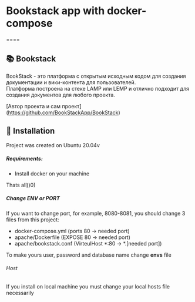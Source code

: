 # Bookstack app with docker-compose
====
## 📚 Bookstack 

BookStack - это платформа с открытым исходным кодом для создания документации и вики-контента для пользователей. <br>
Платформа построена на стеке LAMP или LEMP и отлично подходит для создания документов для любого проекта. <br>

[Автор проекта и сам проект] (https://github.com/BookStackApp/BookStack)

## 🔧 Installation 

Project was created on Ubuntu 20.04v <br>

##### Requirements: <br>

- Install docker on your machine

Thats all))0) <br>

##### Change ENV or PORT

If you want to change port, for example, 8080-8081, you should change 3 files from this project: <br>

- docker-compose.yml (ports 80 -> needed port)
- apache/Dockerfile (EXPOSE 80 -> needed port)
- apache/bookstack.conf (VirteulHost *:80 -> *.[needed port])

To make yours user, password and database name change <b>envs</b> file

###### Host 

If you install on local machine you must change your local hosts file necessarily

 

